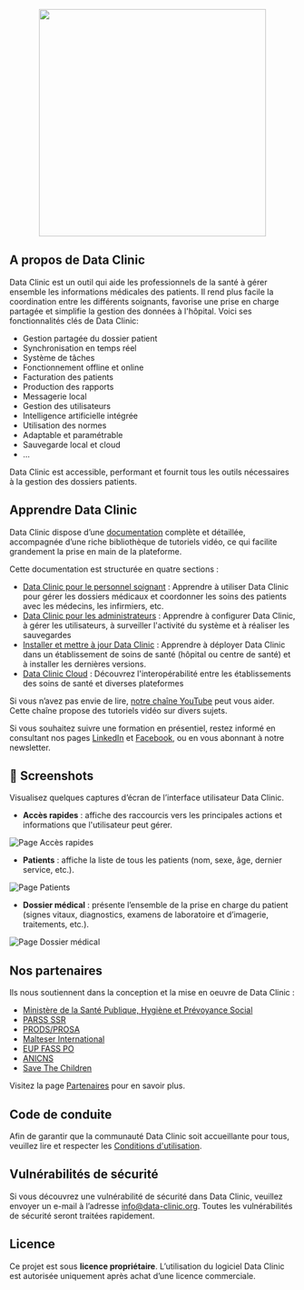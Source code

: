 <p align="center"><a href="https://data-clinic.org" target="_blank"><img src="https://data-clinic.org/logo.svg" width="400"></a></p>

## A propos de Data Clinic

Data Clinic est un outil qui aide les professionnels de la santé à gérer ensemble les informations médicales des patients. Il rend plus facile la coordination entre les différents soignants, favorise une prise en charge partagée et simplifie la gestion des données à l'hôpital. Voici ses fonctionnalités clés de Data Clinic:

- Gestion partagée du dossier patient
- Synchronisation en temps réel
- Système de tâches
- Fonctionnement offline et online
- Facturation des patients
- Production des rapports
- Messagerie local
- Gestion des utilisateurs
- Intelligence artificielle intégrée
- Utilisation des normes
- Adaptable et paramétrable
- Sauvegarde local et cloud
- ...

Data Clinic est accessible, performant et fournit tous les outils nécessaires à la gestion des dossiers patients.

## Apprendre Data Clinic

Data Clinic dispose d’une [documentation](https://data-clinic.org/documentation) complète et détaillée, accompagnée d’une riche bibliothèque de tutoriels vidéo, ce qui facilite grandement la prise en main de la plateforme.

Cette documentation est structurée en quatre sections :

- [Data Clinic pour le personnel soignant](https://data-clinic.org/documentation/utilisation) : Apprendre à utiliser Data Clinic pour gérer les dossiers médicaux et coordonner les soins des patients avec les médecins, les infirmiers, etc.
- [Data Clinic pour les administrateurs](https://data-clinic.org/documentation/administration) : Apprendre à configurer Data Clinic, à gérer les utilisateurs, à surveiller l'activité du système et à réaliser les sauvegardes
- [Installer et mettre à jour Data Clinic](https://data-clinic.org/documentation/installation) : Apprendre à déployer Data Clinic dans un établissement de soins de santé (hôpital ou centre de santé) et à installer les dernières versions.
- [Data Clinic Cloud](https://data-clinic.org/documentation/cloud) : Découvrez l'interopérabilité entre les établissements des soins de santé et diverses plateformes

Si vous n’avez pas envie de lire, [notre chaîne YouTube](https://www.youtube.com/@data-clinic-rdc) peut vous aider. Cette chaîne propose des tutoriels vidéo sur divers sujets.

Si vous souhaitez suivre une formation en présentiel, restez informé en consultant nos pages [LinkedIn](https://www.linkedin.com/company/data-clinic-rdc) et [Facebook](https://web.facebook.com/people/Data-Clinic/61580857860463/), ou en vous abonnant à notre newsletter.

## 📸 Screenshots

Visualisez quelques captures d’écran de l’interface utilisateur Data Clinic.

- **Accès rapides** : affiche des raccourcis vers les principales actions et informations que l'utilisateur peut gérer.

![Page Accès rapides](http://data-clinic.org/images/app/screenshots/home.jpg)

- **Patients** : affiche la liste de tous les patients (nom, sexe, âge, dernier service, etc.).

![Page Patients](http://data-clinic.org/images/app/screenshots/patients.jpg)

- **Dossier médical** : présente l’ensemble de la prise en charge du patient (signes vitaux, diagnostics, examens de laboratoire et d’imagerie, traitements, etc.).

![Page Dossier médical](http://data-clinic.org/images/app/screenshots/patient.jpg)

## Nos partenaires

Ils nous soutiennent dans la conception et la mise en oeuvre de Data Clinic :

- [Ministère de la Santé Publique, Hygiène et Prévoyance Social](https://sante.gouv.cd)
- [PARSS SSR](https://sante.gouv.cd)
- [PRODS/PROSA](https://prods-rdc.com)
- [Malteser International](https://www.malteser-international.org/fr/sur-le-terrain/afrique/rd-congo.html)
- [EUP FASS PO](https://eupfasspo.org/)
- [ANICNS](https://anicns.gouv.cd)
- [Save The Children](https://savethechildren.net)

Visitez la page [Partenaires](https://data-clinic.org/sponsors) pour en savoir plus.

## Code de conduite

Afin de garantir que la communauté Data Clinic soit accueillante pour tous, veuillez lire et respecter les [Conditions d'utilisation](https://data-clinic.org/conditions).

## Vulnérabilités de sécurité

Si vous découvrez une vulnérabilité de sécurité dans Data Clinic, veuillez envoyer un e-mail à l’adresse [info@data-clinic.org](mailto:info@data-clinic.org). Toutes les vulnérabilités de sécurité seront traitées rapidement.

## Licence

Ce projet est sous **licence propriétaire**. L’utilisation du logiciel Data Clinic est autorisée uniquement après achat d’une licence commerciale.
